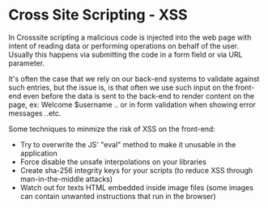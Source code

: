 # Cross Site Scripting - XSS
In Crosssite scripting a malicious code is injected into the web page with intent of reading data or performing operations on behalf of the user.
Usually this happens via submitting the code in a form field or via URL parameter.

It's often the case that we rely on our back-end systems to validate against such entries, but the issue is, is that often we use such input on the front-end even before the data is sent to the back-end to render content on the page, ex: Welcome $username .. or in form validation when showing error messages ..etc.

Some techniques to minmize the risk of XSS on the front-end:
- Try to overwrite the JS' "eval" method to make it unusable in the application
- Force disable the unsafe interpolations on your libraries
- Create sha-256 integrity keys for your scripts (to reduce XSS through man-in-the-middle attacks)
- Watch out for texts HTML embedded inside image files (some images can contain unwanted instructions that run in the browser)


